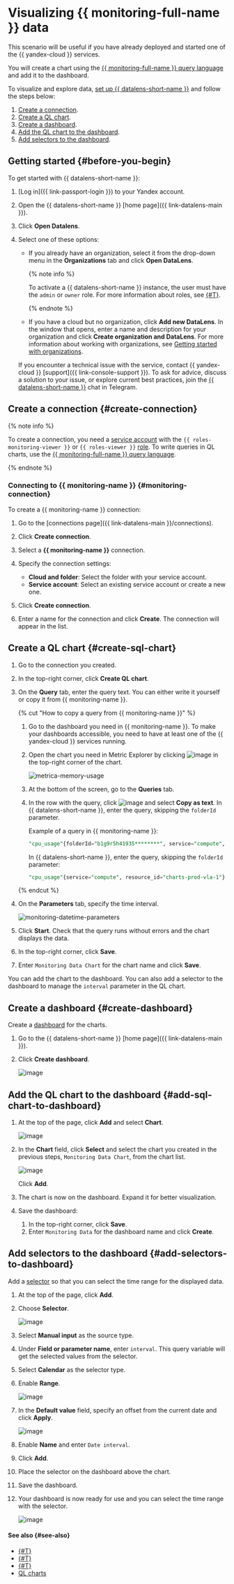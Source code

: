 # Visualizing {{ monitoring-full-name }} data


This scenario will be useful if you have already deployed and started one of the {{ yandex-cloud }} services.

You will create a chart using the [{{ monitoring-full-name }} query language](../../monitoring/concepts/querying.md) and add it to the dashboard.


To visualize and explore data, [set up {{ datalens-short-name }}](#before-you-begin) and follow the steps below:


1. [Create a connection](#create-connection).
1. [Create a QL chart](#create-sql-chart).
1. [Create a dashboard](#create-dashboard).
1. [Add the QL chart to the dashboard](#add-sql-chart-to-dashboard).
1. [Add selectors to the dashboard](#add-selectors-to-dashboard).


## Getting started {#before-you-begin}

To get started with {{ datalens-short-name }}:

1. [Log in]({{ link-passport-login }}) to your Yandex account.
1. Open the {{ datalens-short-name }} [home page]({{ link-datalens-main }}).
1. Click **Open Datalens**.
1. Select one of these options:

   * If you already have an organization, select it from the drop-down menu in the **Organizations** tab and click **Open DataLens**.
      
      {% note info %}

      To activate a {{ datalens-short-name }} instance, the user must have the `admin` or `owner` role. For more information about roles, see [{#T}](../../organization/security/index.md).

      {% endnote %}

   * If you have a cloud but no organization, click **Add new DataLens**. In the window that opens, enter a name and description for your organization and click **Create organization and DataLens**. For more information about working with organizations, see [Getting started with organizations](../../organization/quickstart.md).

   If you encounter a technical issue with the service, contact {{ yandex-cloud }} [support]({{ link-console-support }}). To ask for advice, discuss a solution to your issue, or explore current best practices, join the [{{ datalens-short-name }}](https://t.me/YandexDataLens) chat in Telegram. 


## Create a connection {#create-connection}

{% note info %}

To create a connection, you need a [service account](../../iam/concepts/users/service-accounts.md) with the `{{ roles-monitoring-viewer }}` or `{{ roles-viewer }}` [role](../../iam/operations/sa/assign-role-for-sa.md).
To write queries in QL charts, use the [{{ monitoring-full-name }} query language](../../monitoring/concepts/querying.md).

{% endnote %}

### Connecting to {{ monitoring-name }} {#monitoring-connection}

To create a {{ monitoring-name }} connection:

1. Go to the [connections page]({{ link-datalens-main }}/connections).
1. Click **Create connection**.
1. Select a **{{ monitoring-name }}** connection.
1. Specify the connection settings:

   * **Cloud and folder**: Select the folder with your service account.
   * **Service account**: Select an existing service account or create a new one.

1. Click **Create connection**.
1. Enter a name for the connection and click **Create**. The connection will appear in the list.

## Create a QL chart {#create-sql-chart}

1. Go to the connection you created.
1. In the top-right corner, click **Create QL chart**.
1. On the **Query** tab, enter the query text. You can either write it yourself or copy it from {{ monitoring-name }}.

   {% cut "How to copy a query from {{ monitoring-name }}" %}
   
   1. Go to the dashboard you need in {{ monitoring-name }}. To make your dashboards accessible, you need to have at least one of the {{ yandex-cloud }} services running.
   1. Open the chart you need in Metric Explorer by clicking ![image](../../_assets/console-icons/compass.svg) in the top-right corner of the chart.
   
      ![metrica-memory-usage](../../_assets/datalens/monitoring-visualization/metrica-memory-usage.png)

   1. At the bottom of the screen, go to the **Queries** tab.
   1. In the row with the query, click ![image](../../_assets/console-icons/ellipsis.svg) and select **Copy as text**. In {{ datalens-short-name }}, enter the query, skipping the `folderId` parameter.
      
      Example of a query in {{ monitoring-name }}:
      
      ```sql
      "cpu_usage"{folderId="b1g9r5h41935********", service="compute", resource_id="charts-prod-vla-1"}
      ```
      In {{ datalens-short-name }}, enter the query, skipping the `folderId` parameter:

      ```sql
      "cpu_usage"{service="compute", resource_id="charts-prod-vla-1"}
      ```

   {% endcut %}

1. On the **Parameters** tab, specify the time interval.

   ![monitoring-datetime-parameters](../../_assets/datalens/monitoring-visualization/monitoring-datetime-parameters.png)

1. Click **Start**. Check that the query runs without errors and the chart displays the data.
1. In the top-right corner, click **Save**.
1. Enter `Monitoring Data Chart` for the chart name and click **Save**.

You can add the chart to the dashboard. You can also add a selector to the dashboard to manage the `interval` parameter in the QL chart.

## Create a dashboard {#create-dashboard}

Create a [dashboard](../../datalens/concepts/dashboard.md) for the charts.

1. Go to the {{ datalens-short-name }} [home page]({{ link-datalens-main }}).

1. Click **Create dashboard**.

    ![image](../../_assets/datalens/monitoring-visualization/create-dashboard.png)

## Add the QL chart to the dashboard {#add-sql-chart-to-dashboard}

1. At the top of the page, click **Add** and select **Chart**.
   
   ![image](../../_assets/datalens/monitoring-visualization/add-chart.png)

1. In the **Chart** field, click **Select** and select the chart you created in the previous steps, `Monitoring Data Chart`, from the chart list.
   
   ![image](../../_assets/datalens/monitoring-visualization/select-chart.png)

   Click **Add**.

1. The chart is now on the dashboard. Expand it for better visualization.
1. Save the dashboard:

   1. In the top-right corner, click **Save**.
   1. Enter `Monitoring Data` for the dashboard name and click **Create**.

## Add selectors to the dashboard {#add-selectors-to-dashboard}

Add a [selector](../../datalens/dashboard/selector.md) so that you can select the time range for the displayed data.

1. At the top of the page, click **Add**.
1. Choose **Selector**.

   ![image](../../_assets/datalens/monitoring-visualization/add-selector.png)

1. Select **Manual input** as the source type.
1. Under **Field or parameter name**, enter `interval`. This query variable will get the selected values from the selector.
1. Select **Calendar** as the selector type.
1. Enable **Range**.

   ![image](../../_assets/datalens/monitoring-visualization/add-selector-parameters.png)

1. In the **Default value** field, specify an offset from the current date and click **Apply**.

   ![image](../../_assets/datalens/monitoring-visualization/selector-default-values.png)

1. Enable **Name** and enter `Date interval`.
1. Click **Add**.
1. Place the selector on the dashboard above the chart.
1. Save the dashboard.
1. Your dashboard is now ready for use and you can select the time range with the selector.
   
   ![image](../../_assets/datalens/monitoring-visualization/selector-2-values.png)

#### See also {#see-also}

* [{#T}](../../datalens/operations/dashboard/add-chart.md)
* [{#T}](../../datalens/operations/dashboard/add-selector.md)
* [{#T}](../../datalens/operations/chart/create-sql-chart.md)
* [QL charts](../../datalens/concepts/chart/index.md#sql-charts)
